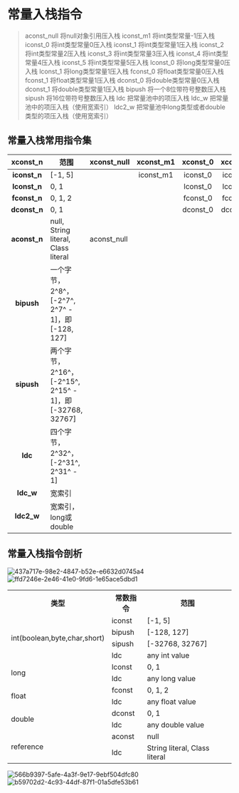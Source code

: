 # 常量入栈指令

> aconst_null 将null对象引用压入栈
> iconst_m1 将int类型常量-1压入栈
> iconst_0 将int类型常量0压入栈
> iconst_1 将int类型常量1压入栈
> iconst_2 将int类型常量2压入栈
> iconst_3 将int类型常量3压入栈
> iconst_4 将int类型常量4压入栈
> iconst_5 将int类型常量5压入栈
> lconst_0 将long类型常量0压入栈
> lconst_1 将long类型常量1压入栈
> fconst_0 将float类型常量0压入栈
> fconst_1 将float类型常量1压入栈
> dconst_0 将double类型常量0压入栈
> dconst_1 将double类型常量1压入栈
> bipush 将一个8位带符号整数压入栈
> sipush 将16位带符号整数压入栈
> ldc 把常量池中的项压入栈
> ldc_w 把常量池中的项压入栈（使用宽索引）
> ldc2_w 把常量池中long类型或者double类型的项压入栈（使用宽索引）

## 常量入栈常用指令集

|   xconst_n   | 范围                                                    | xconst_null | xconst_m1 | xconst_0 | xconst_1 | xconst_2 | xconst_3 | xconst_4 | xconst_5 |
| :----------: | ------------------------------------------------------- | ----------- | :-------: | :------: | :------: | :------: | :------: | :------: | :------: |
| **iconst_n** | [-1, 5]                                                 |             | iconst_m1 | iconst_0 | iconst_1 | iconst_2 | iconst_3 | iconst_4 | iconst_5 |
| **lconst_n** | 0, 1                                                    |             |           | lconst_0 | lconst_1 |          |          |          |          |
| **fconst_n** | 0, 1, 2                                                 |             |           | fconst_0 | fconst_1 | fconst_2 |          |          |          |
| **dconst_n** | 0, 1                                                    |             |           | dconst_0 | dconst_1 |          |          |          |          |
| **aconst_n** | null, String literal, Class literal                     | aconst_null |           |          |          |          |          |          |          |
|  **bipush**  | 一个字节，2^8^，[-2^7^, 2^7^ - 1]，即[-128, 127]        |             |           |          |          |          |          |          |          |
|  **sipush**  | 两个字节，2^16^，[-2^15^, 2^15^ - 1]，即[-32768, 32767] |             |           |          |          |          |          |          |          |
|   **ldc**    | 四个字节，2^32^，[-2^31^, 2^31^ - 1]                    |             |           |          |          |          |          |          |          |
|  **ldc_w**   | 宽索引                                                  |             |           |          |          |          |          |          |          |
|  **ldc2_w**  | 宽索引，long或double                                    |             |           |          |          |          |          |          |          |

## 常量入栈指令剖析

![437a717e-98e2-4847-b52e-e6632d0745a4](https://gitee.com/vectorx/ImageCloud/raw/master/img/20210424193115.png)
![ffd7246e-2e46-41e0-9fd6-1e65ace5dbd1](https://gitee.com/vectorx/ImageCloud/raw/master/img/20210424193125.png)

<table>
    <tbody>  
        <tr>
            <th>类型</th> 
            <th>常数指令</th> 
            <th>范围</th> 
       </tr>
       <tr>
            <td rowspan="4">int(boolean,byte,char,short)</td>
            <td>iconst</td>
            <td>[-1, 5]</td>
       </tr>	
       <tr>
            <td>bipush</td>
            <td>[-128, 127]</td>
       </tr>
       <tr>
            <td>sipush</td>
            <td>[-32768, 32767]</td>
       </tr> 
       <tr>
            <td>ldc</td>
            <td>any int value</td>
       </tr>
       <tr>
            <td rowspan="2">long</td>
            <td>lconst</td>
            <td>0, 1</td>
       </tr>	
       <tr>
            <td>ldc</td>
            <td>any long value</td>
       </tr>
       <tr>
            <td rowspan="2">float</td>
            <td>fconst</td>
            <td>0, 1, 2</td>
       </tr>	
       <tr>
            <td>ldc</td>
            <td>any float value</td>
       </tr>
       <tr>
            <td rowspan="2">double</td>
            <td>dconst</td>
            <td>0, 1</td>
       </tr>	
       <tr>
            <td>ldc</td>
            <td>any double value</td>
       </tr> 
       <tr>
            <td rowspan="2">reference</td>
            <td>aconst</td>
            <td>null</td>
       </tr>
       <tr>
            <td>ldc</td>
            <td>String literal, Class literal</td>
       </tr>
   <tbody> 
</table>

![566b9397-5afe-4a3f-9e17-9ebf504dfc80](https://gitee.com/vectorx/ImageCloud/raw/master/img/20210424195944.png)
![b59702d2-4c93-44df-87f1-01a5dfe53b61](https://gitee.com/vectorx/ImageCloud/raw/master/img/20210424200020.png)

